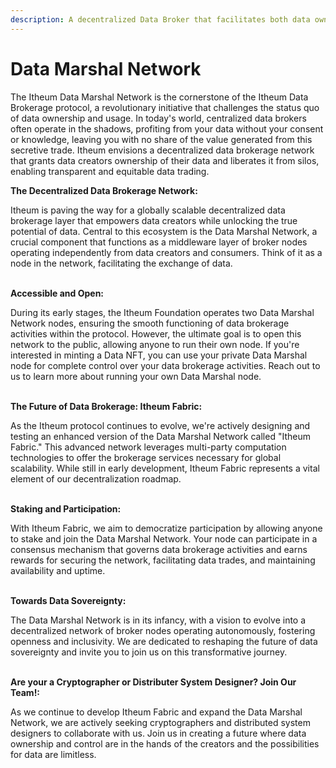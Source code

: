 ```yaml
---
description: A decentralized Data Broker that facilitates both data ownership and sharing
---
```


# Data Marshal Network

The Itheum Data Marshal Network is the cornerstone of the Itheum Data Brokerage protocol, a revolutionary initiative that challenges the status quo of data ownership and usage. In today's world, centralized data brokers often operate in the shadows, profiting from your data without your consent or knowledge, leaving you with no share of the value generated from this secretive trade. Itheum envisions a decentralized data brokerage network that grants data creators ownership of their data and liberates it from silos, enabling transparent and equitable data trading.



**The Decentralized Data Brokerage Network:**&#x20;

Itheum is paving the way for a globally scalable decentralized data brokerage layer that empowers data creators while unlocking the true potential of data. Central to this ecosystem is the Data Marshal Network, a crucial component that functions as a middleware layer of broker nodes operating independently from data creators and consumers. Think of it as a node in the network, facilitating the exchange of data.

\
**Accessible and Open:**&#x20;

During its early stages, the Itheum Foundation operates two Data Marshal Network nodes, ensuring the smooth functioning of data brokerage activities within the protocol. However, the ultimate goal is to open this network to the public, allowing anyone to run their own node. If you're interested in minting a Data NFT, you can use your private Data Marshal node for complete control over your data brokerage activities. Reach out to us to learn more about running your own Data Marshal node.

\
**The Future of Data Brokerage: Itheum Fabric:**&#x20;

As the Itheum protocol continues to evolve, we're actively designing and testing an enhanced version of the Data Marshal Network called "Itheum Fabric." This advanced network leverages multi-party computation technologies to offer the brokerage services necessary for global scalability. While still in early development, Itheum Fabric represents a vital element of our decentralization roadmap.

\
**Staking and Participation:**&#x20;

With Itheum Fabric, we aim to democratize participation by allowing anyone to stake and join the Data Marshal Network. Your node can participate in a consensus mechanism that governs data brokerage activities and earns rewards for securing the network, facilitating data trades, and maintaining availability and uptime.

\
**Towards Data Sovereignty:**&#x20;

The Data Marshal Network is in its infancy, with a vision to evolve into a decentralized network of broker nodes operating autonomously, fostering openness and inclusivity. We are dedicated to reshaping the future of data sovereignty and invite you to join us on this transformative journey.

\
**Are your a Cryptographer or Distributer System Designer? Join Our Team!:**&#x20;

As we continue to develop Itheum Fabric and expand the Data Marshal Network, we are actively seeking cryptographers and distributed system designers to collaborate with us. Join us in creating a future where data ownership and control are in the hands of the creators and the possibilities for data are limitless.
